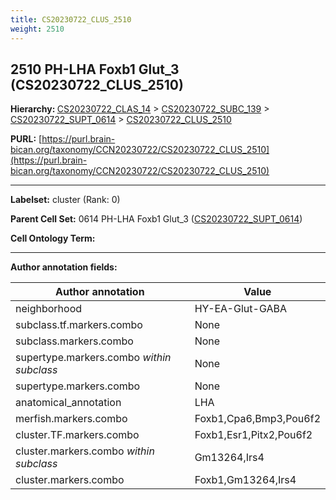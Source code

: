 ```yaml
---
title: CS20230722_CLUS_2510
weight: 2510
---
```

## 2510 PH-LHA Foxb1 Glut_3 (CS20230722_CLUS_2510)
<b>Hierarchy: </b>
[CS20230722_CLAS_14](../CS20230722_CLAS_14) >
[CS20230722_SUBC_139](../CS20230722_SUBC_139) >
[CS20230722_SUPT_0614](../CS20230722_SUPT_0614) >
[CS20230722_CLUS_2510](../CS20230722_CLUS_2510)

**PURL:** [https://purl.brain-bican.org/taxonomy/CCN20230722/CS20230722_CLUS_2510](https://purl.brain-bican.org/taxonomy/CCN20230722/CS20230722_CLUS_2510)

---


**Labelset:** cluster (Rank: 0)

**Parent Cell Set:** 0614 PH-LHA Foxb1 Glut_3 ([CS20230722_SUPT_0614](../CS20230722_SUPT_0614))



**Cell Ontology Term:** 

[MARKER GENES.]: #


---

[TRANSFERRED ANNOTATIONS.]: #


[AUTHOR ANNOTATION FIELDS.]: #


**Author annotation fields:**

| Author annotation | Value |
|-------------------|-------|
|neighborhood|HY-EA-Glut-GABA|
|subclass.tf.markers.combo|None|
|subclass.markers.combo|None|
|supertype.markers.combo _within subclass_|None|
|supertype.markers.combo|None|
|anatomical_annotation|LHA|
|merfish.markers.combo|Foxb1,Cpa6,Bmp3,Pou6f2|
|cluster.TF.markers.combo|Foxb1,Esr1,Pitx2,Pou6f2|
|cluster.markers.combo _within subclass_|Gm13264,Irs4|
|cluster.markers.combo|Foxb1,Gm13264,Irs4|
